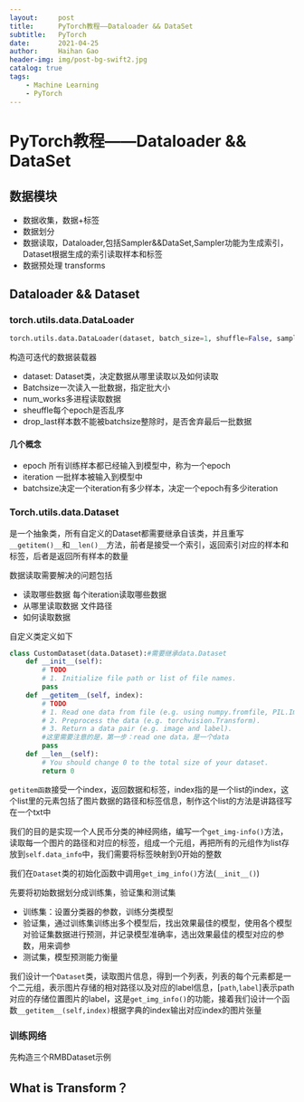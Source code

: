 ```yaml
---
layout:     post
title:      PyTorch教程——Dataloader && DataSet
subtitle:   PyTorch
date:       2021-04-25
author:     Haihan Gao
header-img: img/post-bg-swift2.jpg
catalog: true
tags:
    - Machine Learning
    - PyTorch
---
```

# PyTorch教程——Dataloader && DataSet

## 数据模块

* 数据收集，数据+标签
* 数据划分
* 数据读取，Dataloader,包括Sampler&&DataSet,Sampler功能为生成索引，Dataset根据生成的索引读取样本和标签
* 数据预处理 transforms

## Dataloader && Dataset

### torch.utils.data.DataLoader

```python
torch.utils.data.DataLoader(dataset, batch_size=1, shuffle=False, sampler=None, batch_sampler=None, num_workers=0, collate_fn=None, pin_memory=False, drop_last=False, timeout=0, worker_init_fn=None, multiprocessing_context=None)
```

 构造可迭代的数据装载器

* dataset: Dataset类，决定数据从哪里读取以及如何读取
* Batchsize一次读入一批数据，指定批大小
* num_works多进程读取数据
* sheuffle每个epoch是否乱序
* drop_last样本数不能被batchsize整除时，是否舍弃最后一批数据

#### 几个概念

* epoch 所有训练样本都已经输入到模型中，称为一个epoch
* iteration 一批样本被输入到模型中
* batchsize决定一个iteration有多少样本，决定一个epoch有多少iteration

### Torch.utils.data.Dataset

是一个抽象类，所有自定义的Dataset都需要继承自该类，并且重写`__getitem()__`和`__len()__`方法，前者是接受一个索引，返回索引对应的样本和标签，后者是返回所有样本的数量

数据读取需要解决的问题包括

* 读取哪些数据 每个iteration读取哪些数据
* 从哪里读取数据 文件路径
* 如何读取数据

自定义类定义如下

```python
class CustomDataset(data.Dataset):#需要继承data.Dataset
    def __init__(self):
        # TODO
        # 1. Initialize file path or list of file names.
        pass
    def __getitem__(self, index):
        # TODO
        # 1. Read one data from file (e.g. using numpy.fromfile, PIL.Image.open).
        # 2. Preprocess the data (e.g. torchvision.Transform).
        # 3. Return a data pair (e.g. image and label).
        #这里需要注意的是，第一步：read one data，是一个data
        pass
    def __len__(self):
        # You should change 0 to the total size of your dataset.
        return 0
```

`getitem函数`接受一个index，返回数据和标签，index指的是一个list的index，这个list里的元素包括了图片数据的路径和标签信息，制作这个list的方法是讲路径写在一个txt中

我们的目的是实现一个人民币分类的神经网络，编写一个`get_img-info()`方法，读取每一个图片的路径和对应的标签，组成一个元组，再把所有的元组作为list存放到`self.data_info`中，我们需要将标签映射到0开始的整数

我们在`Dataset`类的初始化函数中调用`get_img_info()`方法(`__init__()`)

先要将初始数据划分成训练集，验证集和测试集

* 训练集：设置分类器的参数，训练分类模型
* 验证集，通过训练集训练出多个模型后，找出效果最佳的模型，使用各个模型对验证集数据进行预测，并记录模型准确率，选出效果最佳的模型对应的参数，用来调参
* 测试集，模型预测能力衡量

我们设计一个`Dataset`类，读取图片信息，得到一个列表，列表的每个元素都是一个二元组，表示图片存储的相对路径以及对应的label信息，[`path`,`label`]表示path对应的存储位置图片的label，这是`get_img_info()`的功能，接着我们设计一个函数`__getitem__(self,index)`根据字典的index输出对应index的图片张量

### 训练网络

先构造三个RMBDataset示例

## What is Transform？